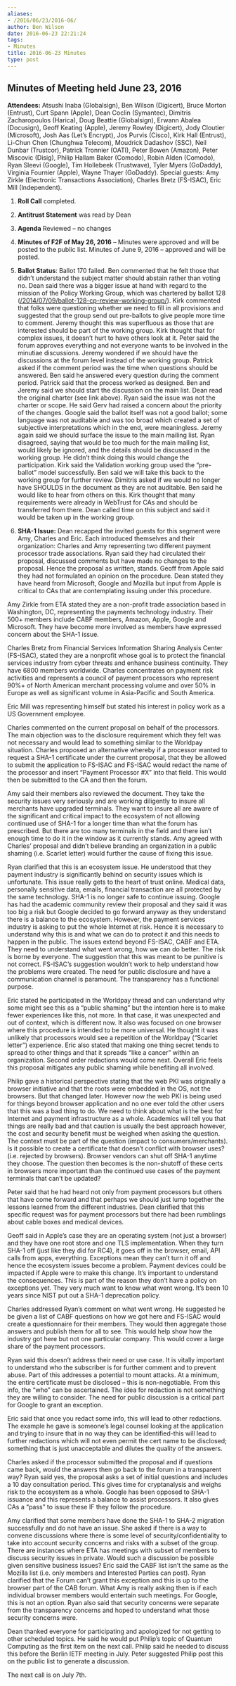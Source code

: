 ```yaml
---
aliases:
- /2016/06/23/2016-06/
author: Ben Wilson
date: 2016-06-23 22:21:24
tags:
- Minutes
title: 2016-06-23 Minutes
type: post
---
```


## Minutes of Meeting held June 23, 2016

**Attendees:** Atsushi Inaba (Globalsign), Ben Wilson (Digicert), Bruce Morton (Entrust), Curt Spann (Apple), Dean Coclin (Symantec), Dimitris Zacharopoulos (Harica), Doug Beattie (Globalsign), Erwann Abalea (Docusign), Geoff Keating (Apple), Jeremy Rowley (Digicert), Jody Cloutier (Microsoft), Josh Aas (Let’s Encrypt), Jos Purvis (Cisco), Kirk Hall (Entrust), Li-Chun Chen (Chunghwa Telecom), Moudrick Dadashov (SSC), Neil Dunbar (Trustcor), Patrick Tronnier (OATI), Peter Bowen (Amazon), Peter Miscovic (Disig), Philip Hallam Baker (Comodo), Robin Alden (Comodo), Ryan Sleevi (Google), Tim Hollebeek (Trustwave), Tyler Myers (GoDaddy), Virginia Fournier (Apple), Wayne Thayer (GoDaddy). Special guests: Amy Zirkle (Electronic Transactions Association), Charles Bretz (FS-ISAC), Eric Mill (Independent).  

1. **Roll Call** completed.

1. **Antitrust Statement** was read by Dean

1. **Agenda** Reviewed – no changes

1. **Minutes of F2F of May 26, 2016** – Minutes were approved and will be posted to the public list. Minutes of June 9, 2016 – approved and will be posted.

1. **Ballot Status**: Ballot 170 failed. Ben commented that he felt those that didn’t understand the subject matter should abstain rather than voting no. Dean said there was a bigger issue at hand with regard to the mission of the Policy Working Group, which was chartered by ballot 128 ([/2014/07/09/ballot-128-cp-review-working-group/](/2014/07/09/ballot-128-cp-review-working-group/)). Kirk commented that folks were questioning whether we need to fill in all provisions and suggested that the group send out pre-ballots to give people more time to comment. Jeremy thought this was superfluous as those that are interested should be part of the working group. Kirk thought that for complex issues, it doesn’t hurt to have others look at it. Peter said the forum approves everything and not everyone wants to be involved in the minutiae discussions. Jeremy wondered if we should have the discussions at the forum level instead of the working group. Patrick asked if the comment period was the time when questions should be answered. Ben said he answered every question during the comment period. Patrick said that the process worked as designed. Ben and Jeremy said we should start the discussion on the main list. Dean read the original charter (see link above). Ryan said the issue was not the charter or scope. He said Gerv had raised a concern about the priority of the changes. Google said the ballot itself was not a good ballot; some language was not auditable and was too broad which created a set of subjective interpretations which in the end, were meaningless. Jeremy again said we should surface the issue to the main mailing list. Ryan disagreed, saying that would be too much for the main mailing list, would likely be ignored, and the details should be discussed in the working group. He didn’t think doing this would change the participation. Kirk said the Validation working group used the “pre-ballot” model successfully. Ben said we will take this back to the working group for further review. Dimitris asked if we would no longer have SHOULDS in the document as they are not auditable. Ben said he would like to hear from others on this. Kirk thought that many requirements were already in WebTrust for CAs and should be transferred from there. Dean called time on this subject and said it would be taken up in the working group.

1. **SHA-1 Issue:** Dean recapped the invited guests for this segment were Amy, Charles and Eric. Each introduced themselves and their organization: Charles and Amy representing two different payment processor trade associations. Ryan said they had circulated their proposal, discussed comments but have made no changes to the proposal. Hence the proposal as written, stands. Geoff from Apple said they had not formulated an opinion on the procedure. Dean stated they have heard from Microsoft, Google and Mozilla but input from Apple is critical to CAs that are contemplating issuing under this procedure.

Amy Zirkle from ETA stated they are a non-profit trade association based in Washington, DC, representing the payments technology industry. Their 500+ members include CABF members, Amazon, Apple, Google and Microsoft. They have become more involved as members have expressed concern about the SHA-1 issue.

Charles Bretz from Financial Services Information Sharing Analysis Center (FS-ISAC), stated they are a nonprofit whose goal is to protect the financial services industry from cyber threats and enhance business continuity. They have 6800 members worldwide. Charles concentrates on payment risk activities and represents a council of payment processors who represent 90%+ of North American merchant processing volume and over 50% in Europe as well as significant volume in Asia-Pacific and South America.

Eric Mill was representing himself but stated his interest in policy work as a US Government employee.

Charles commented on the current proposal on behalf of the processors. The main objection was to the disclosure requirement which they felt was not necessary and would lead to something similar to the Worldpay situation. Charles proposed an alternative whereby if a processor wanted to request a SHA-1 certificate under the current proposal, that they be allowed to submit the application to FS-ISAC and FS-ISAC would redact the name of the processor and insert “Payment Processor #X” into that field. This would then be submitted to the CA and then the forum.

Amy said their members also reviewed the document. They take the security issues very seriously and are working diligently to insure all merchants have upgraded terminals. They want to insure all are aware of the significant and critical impact to the ecosystem of not allowing continued use of SHA-1 for a longer time than what the forum has prescribed. But there are too many terminals in the field and there isn’t enough time to do it in the window as it currently stands. Amy agreed with Charles’ proposal and didn’t believe branding an organization in a public shaming (i.e. Scarlet letter) would further the cause of fixing this issue.

Ryan clarified that this is an ecosystem issue. He understood that they payment industry is significantly behind on security issues which is unfortunate. This issue really gets to the heart of trust online. Medical data, personally sensitive data, emails, financial transaction are all protected by the same technology. SHA-1 is no longer safe to continue issuing. Google has had the academic community review their proposal and they said it was too big a risk but Google decided to go forward anyway as they understand there is a balance to the ecosystem. However, the payment services industry is asking to put the whole Internet at risk. Hence it is necessary to understand why this is and what we can do to protect it and this needs to happen in the public. The issues extend beyond FS-ISAC, CABF and ETA. They need to understand what went wrong, how we can do better. The risk is borne by everyone. The suggestion that this was meant to be punitive is not correct. FS-ISAC’s suggestion wouldn’t work to help understand how the problems were created. The need for public disclosure and have a communication channel is paramount. The transparency has a functional purpose.

Eric stated he participated in the Worldpay thread and can understand why some might see this as a “public shaming” but the intention here is to make fewer experiences like this, not more. In that case, it was unexpected and out of context, which is different now. It also was focused on one browser where this procedure is intended to be more universal. He thought it was unlikely that processors would see a repetition of the Worldpay (“Scarlet letter”) experience. Eric also stated that making one thing secret tends to spread to other things and that it spreads “like a cancer” within an organization. Second order redactions would come next. Overall Eric feels this proposal mitigates any public shaming while benefiting all involved.

Philip gave a historical perspective stating that the web PKI was originally a browser initiative and that the roots were embedded in the OS, not the browsers. But that changed later. However now the web PKI is being used for things beyond browser application and no one ever told the other users that this was a bad thing to do. We need to think about what is the best for Internet and payment infrastructure as a whole. Academics will tell you that things are really bad and that caution is usually the best approach however, the cost and security benefit must be weighed when asking the question. The context must be part of the question (impact to consumers/merchants). Is it possible to create a certificate that doesn’t conflict with browser uses? (i.e. rejected by browsers). Browser vendors can shut off SHA-1 anytime they choose. The question then becomes is the non-shutoff of these certs in browsers more important than the continued use cases of the payment terminals that can’t be updated?

Peter said that he had heard not only from payment processors but others that have come forward and that perhaps we should just lump together the lessons learned from the different industries. Dean clarified that this specific request was for payment processors but there had been rumblings about cable boxes and medical devices.

Geoff said in Apple’s case they are an operating system (not just a browser) and they have one root store and one TLS implementation. When they turn SHA-1 off (just like they did for RC4), it goes off in the browser, email, API calls from apps, everything. Exceptions mean they can’t turn it off and hence the ecosystem issues become a problem. Payment devices could be impacted if Apple were to make this change. It’s important to understand the consequences. This is part of the reason they don’t have a policy on exceptions yet. They very much want to know what went wrong. It’s been 10 years since NIST put out a SHA-1 deprecation policy.

Charles addressed Ryan’s comment on what went wrong. He suggested he be given a list of CABF questions on how we got here and FS-ISAC would create a questionnaire for their members. They would then aggregate those answers and publish them for all to see. This would help show how the industry got here but not one particular company. This would cover a large share of the payment processors.

Ryan said this doesn’t address their need or use case. It is vitally important to understand who the subscriber is for further comment and to prevent abuse. Part of this addresses a potential to mount attacks. At a minimum, the entire certificate must be disclosed – this is non-negotiable. From this info, the “who” can be ascertained. The idea for redaction is not something they are willing to consider. The need for public discussion is a critical part for Google to grant an exception.

Eric said that once you redact some info, this will lead to other redactions. The example he gave is someone’s legal counsel looking at the application and trying to insure that in no way they can be identified-this will lead to further redactions which will not even permit the cert name to be disclosed; something that is just unacceptable and dilutes the quality of the answers.

Charles asked if the processor submitted the proposal and if questions came back, would the answers then go back to the forum in a transparent way? Ryan said yes, the proposal asks a set of initial questions and includes a 10 day consultation period. This gives time for cryptanalysis and weighs risk to the ecosystem as a whole. Google has been opposed to SHA-1 issuance and this represents a balance to assist processors. It also gives CAs a “pass” to issue these IF they follow the procedure.

Amy clarified that some members have done the SHA-1 to SHA-2 migration successfully and do not have an issue. She asked if there is a way to convene discussions where there is some level of security/confidentiality to take into account security concerns and risks with a subset of the group. There are instances where ETA has meetings with subset of members to discuss security issues in private. Would such a discussion be possible given sensitive business issues? Eric said the CABF list isn’t the same as the Mozilla list (i.e. only members and Interested Parties can post). Ryan clarified that the Forum can’t grant this exception and this is up to the browser part of the CAB forum. What Amy is really asking then is if each individual browser members would entertain such meetings. For Google, this is not an option. Ryan also said that security concerns were separate from the transparency concerns and hoped to understand what those security concerns were.

Dean thanked everyone for participating and apologized for not getting to other scheduled topics. He said he would put Philip’s topic of Quantum Computing as the first item on the next call. Philip said he needed to discuss this before the Berlin IETF meeting in July. Peter suggested Philip post this on the public list to generate a discussion.

The next call is on July 7th.